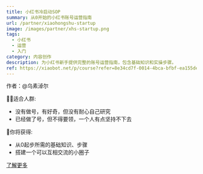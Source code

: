 ```yaml
---
title: 小红书冷启动SOP
summary: 从0开始的小红书账号运营指南
url: /partner/xiaohongshu-startup
image: /images/partner/xhs-startup.png
tags:
  - 小红书
  - 运营
  - 入门
category: 内容创作
description: 为小红书新手提供完整的账号运营指南，包含基础知识和实操步骤。
ref: https://xiaobot.net/p/course?refer=8e34cd7f-0014-4bca-bfbf-ea155de7c005
---
```


作者：@乌素淖尔

🙋‍♀️适合人群:
- 没有做号，有好奇，但没有耐心自己研究
- 已经做了号，但不得要领，一个人有点坚持不下去

🎁你将获得:
- 从0起步所需的基础知识、步骤
- 搭建一个可以互相交流的小圈子

[了解更多](https://xiaobot.net/p/course?refer=8e34cd7f-0014-4bca-bfbf-ea155de7c005)
